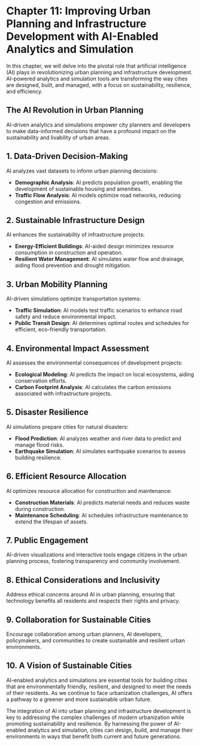 Chapter 11: Improving Urban Planning and Infrastructure Development with AI-Enabled Analytics and Simulation
============================================================================================================

In this chapter, we will delve into the pivotal role that artificial intelligence (AI) plays in revolutionizing urban planning and infrastructure development. AI-powered analytics and simulation tools are transforming the way cities are designed, built, and managed, with a focus on sustainability, resilience, and efficiency.

**The AI Revolution in Urban Planning**
---------------------------------------

AI-driven analytics and simulations empower city planners and developers to make data-informed decisions that have a profound impact on the sustainability and livability of urban areas.

**1. Data-Driven Decision-Making**
----------------------------------

AI analyzes vast datasets to inform urban planning decisions:

* **Demographic Analysis**: AI predicts population growth, enabling the development of sustainable housing and amenities.
* **Traffic Flow Analysis**: AI models optimize road networks, reducing congestion and emissions.

**2. Sustainable Infrastructure Design**
----------------------------------------

AI enhances the sustainability of infrastructure projects:

* **Energy-Efficient Buildings**: AI-aided design minimizes resource consumption in construction and operation.
* **Resilient Water Management**: AI simulates water flow and drainage, aiding flood prevention and drought mitigation.

**3. Urban Mobility Planning**
------------------------------

AI-driven simulations optimize transportation systems:

* **Traffic Simulation**: AI models test traffic scenarios to enhance road safety and reduce environmental impact.
* **Public Transit Design**: AI determines optimal routes and schedules for efficient, eco-friendly transportation.

**4. Environmental Impact Assessment**
--------------------------------------

AI assesses the environmental consequences of development projects:

* **Ecological Modeling**: AI predicts the impact on local ecosystems, aiding conservation efforts.
* **Carbon Footprint Analysis**: AI calculates the carbon emissions associated with infrastructure projects.

**5. Disaster Resilience**
--------------------------

AI simulations prepare cities for natural disasters:

* **Flood Prediction**: AI analyzes weather and river data to predict and manage flood risks.
* **Earthquake Simulation**: AI simulates earthquake scenarios to assess building resilience.

**6. Efficient Resource Allocation**
------------------------------------

AI optimizes resource allocation for construction and maintenance:

* **Construction Materials**: AI predicts material needs and reduces waste during construction.
* **Maintenance Scheduling**: AI schedules infrastructure maintenance to extend the lifespan of assets.

**7. Public Engagement**
------------------------

AI-driven visualizations and interactive tools engage citizens in the urban planning process, fostering transparency and community involvement.

**8. Ethical Considerations and Inclusivity**
---------------------------------------------

Address ethical concerns around AI in urban planning, ensuring that technology benefits all residents and respects their rights and privacy.

**9. Collaboration for Sustainable Cities**
-------------------------------------------

Encourage collaboration among urban planners, AI developers, policymakers, and communities to create sustainable and resilient urban environments.

**10. A Vision of Sustainable Cities**
--------------------------------------

AI-enabled analytics and simulations are essential tools for building cities that are environmentally friendly, resilient, and designed to meet the needs of their residents. As we continue to face urbanization challenges, AI offers a pathway to a greener and more sustainable urban future.

The integration of AI into urban planning and infrastructure development is key to addressing the complex challenges of modern urbanization while promoting sustainability and resilience. By harnessing the power of AI-enabled analytics and simulation, cities can design, build, and manage their environments in ways that benefit both current and future generations.
